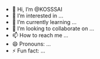 - 👋 Hi, I’m @KOSSSAI
- 👀 I’m interested in ...
- 🌱 I’m currently learning ...
- 💞️ I’m looking to collaborate on ...
- 📫 How to reach me ...
- 😄 Pronouns: ...
- ⚡ Fun fact: ...

<!---
KOSSSAI/KOSSSAI is a ✨ special ✨ repository because its `README.md` (this file) appears on your GitHub profile.
You can click the Preview link to take a look at your changes.
--->
